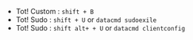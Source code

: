 
- Tot! Custom : `shift + B`
- Tot! Sudo : `shift + U` or `datacmd sudoexile`
- Tot! Sudo : `shift alt+ + U` or `datacmd clientconfig`
